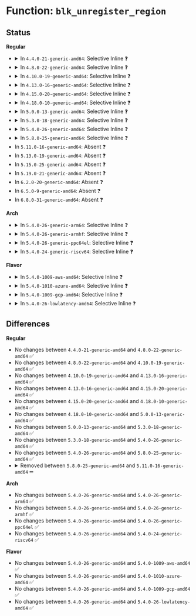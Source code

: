# Function: <code>blk_unregister_region</code>

## Status
<b>Regular</b>
<ul>
<li>
<details>
<summary>In <code>4.4.0-21-generic-amd64</code>: Selective Inline ❓</summary>

```c
void blk_unregister_region(dev_t devt, long unsigned int range)
```

```json
{
  "name": "blk_unregister_region",
  "collision_type": "Unique Global",
  "inline_type": "Selective",
  "funcs": [
    {
      "addr": 18446744071582817488,
      "name": "blk_unregister_region",
      "external": true,
      "loc": "block/genhd.c:485",
      "file": "block/genhd.c",
      "inline": "not declared, inlined",
      "caller_inline": [
        "block/genhd.c:del_gendisk"
      ],
      "caller_func": [
        "drivers/block/brd.c:brd_exit",
        "drivers/block/loop.c:loop_exit",
        "drivers/scsi/sd.c:exit_sd",
        "drivers/md/md.c:md_exit",
        "drivers/md/md.c:md_exit"
      ]
    }
  ],
  "symbols": [
    {
      "addr": 18446744071582817488,
      "name": "blk_unregister_region",
      "section": ".text",
      "bind": "STB_GLOBAL",
      "size": 28
    }
  ]
}
```
</details>
</li>
<li>
<details>
<summary>In <code>4.8.0-22-generic-amd64</code>: Selective Inline ❓</summary>

```c
void blk_unregister_region(dev_t devt, long unsigned int range)
```

```json
{
  "name": "blk_unregister_region",
  "collision_type": "Unique Global",
  "inline_type": "Selective",
  "funcs": [
    {
      "addr": 18446744071583103952,
      "name": "blk_unregister_region",
      "external": true,
      "loc": "block/genhd.c:486",
      "file": "block/genhd.c",
      "inline": "not declared, inlined",
      "caller_inline": [
        "block/genhd.c:del_gendisk"
      ],
      "caller_func": [
        "drivers/block/brd.c:brd_exit",
        "drivers/block/loop.c:loop_exit",
        "drivers/scsi/sd.c:exit_sd",
        "drivers/md/md.c:md_exit",
        "drivers/md/md.c:md_exit"
      ]
    }
  ],
  "symbols": [
    {
      "addr": 18446744071583096640,
      "name": "blk_unregister_region",
      "section": ".text",
      "bind": "STB_GLOBAL",
      "size": 28
    }
  ]
}
```
</details>
</li>
<li>
<details>
<summary>In <code>4.10.0-19-generic-amd64</code>: Selective Inline ❓</summary>

```c
void blk_unregister_region(dev_t devt, long unsigned int range)
```

```json
{
  "name": "blk_unregister_region",
  "collision_type": "Unique Global",
  "inline_type": "Selective",
  "funcs": [
    {
      "addr": 18446744071583215456,
      "name": "blk_unregister_region",
      "external": true,
      "loc": "block/genhd.c:486",
      "file": "block/genhd.c",
      "inline": "not declared, inlined",
      "caller_inline": [
        "block/genhd.c:del_gendisk"
      ],
      "caller_func": [
        "drivers/block/loop.c:loop_exit",
        "drivers/scsi/sd.c:exit_sd",
        "drivers/md/md.c:md_exit",
        "drivers/md/md.c:md_exit"
      ]
    }
  ],
  "symbols": [
    {
      "addr": 18446744071583208144,
      "name": "blk_unregister_region",
      "section": ".text",
      "bind": "STB_GLOBAL",
      "size": 28
    }
  ]
}
```
</details>
</li>
<li>
<details>
<summary>In <code>4.13.0-16-generic-amd64</code>: Selective Inline ❓</summary>

```c
void blk_unregister_region(dev_t devt, long unsigned int range)
```

```json
{
  "name": "blk_unregister_region",
  "collision_type": "Unique Global",
  "inline_type": "Selective",
  "funcs": [
    {
      "addr": 18446744071583273370,
      "name": "blk_unregister_region",
      "external": true,
      "loc": "block/genhd.c:487",
      "file": "block/genhd.c",
      "inline": "not declared, inlined",
      "caller_inline": [
        "block/genhd.c:del_gendisk"
      ],
      "caller_func": [
        "drivers/block/loop.c:loop_exit",
        "drivers/scsi/sd.c:exit_sd",
        "drivers/md/md.c:md_exit",
        "drivers/md/md.c:md_exit"
      ]
    }
  ],
  "symbols": [
    {
      "addr": 18446744071583266304,
      "name": "blk_unregister_region",
      "section": ".text",
      "bind": "STB_GLOBAL",
      "size": 28
    }
  ]
}
```
</details>
</li>
<li>
<details>
<summary>In <code>4.15.0-20-generic-amd64</code>: Selective Inline ❓</summary>

```c
void blk_unregister_region(dev_t devt, long unsigned int range)
```

```json
{
  "name": "blk_unregister_region",
  "collision_type": "Unique Global",
  "inline_type": "Selective",
  "funcs": [
    {
      "addr": 18446744071583453795,
      "name": "blk_unregister_region",
      "external": true,
      "loc": "block/genhd.c:532",
      "file": "block/genhd.c",
      "inline": "not declared, inlined",
      "caller_inline": [
        "block/genhd.c:del_gendisk"
      ],
      "caller_func": [
        "drivers/block/loop.c:loop_exit",
        "drivers/scsi/sd.c:exit_sd",
        "drivers/md/md.c:md_exit",
        "drivers/md/md.c:md_exit"
      ]
    }
  ],
  "symbols": [
    {
      "addr": 18446744071583445984,
      "name": "blk_unregister_region",
      "section": ".text",
      "bind": "STB_GLOBAL",
      "size": 28
    }
  ]
}
```
</details>
</li>
<li>
<details>
<summary>In <code>4.18.0-10-generic-amd64</code>: Selective Inline ❓</summary>

```c
void blk_unregister_region(dev_t devt, long unsigned int range)
```

```json
{
  "name": "blk_unregister_region",
  "collision_type": "Unique Global",
  "inline_type": "Selective",
  "funcs": [
    {
      "addr": 18446744071583665076,
      "name": "blk_unregister_region",
      "external": true,
      "loc": "block/genhd.c:547",
      "file": "block/genhd.c",
      "inline": "not declared, inlined",
      "caller_inline": [
        "block/genhd.c:del_gendisk"
      ],
      "caller_func": [
        "drivers/block/loop.c:loop_exit",
        "drivers/scsi/sd.c:exit_sd",
        "drivers/md/md.c:md_exit",
        "drivers/md/md.c:md_exit"
      ]
    }
  ],
  "symbols": [
    {
      "addr": 18446744071583657216,
      "name": "blk_unregister_region",
      "section": ".text",
      "bind": "STB_GLOBAL",
      "size": 28
    }
  ]
}
```
</details>
</li>
<li>
<details>
<summary>In <code>5.0.0-13-generic-amd64</code>: Selective Inline ❓</summary>

```c
void blk_unregister_region(dev_t devt, long unsigned int range)
```

```json
{
  "name": "blk_unregister_region",
  "collision_type": "Unique Global",
  "inline_type": "Selective",
  "funcs": [
    {
      "addr": 18446744071583771908,
      "name": "blk_unregister_region",
      "external": true,
      "loc": "block/genhd.c:560",
      "file": "block/genhd.c",
      "inline": "not declared, inlined",
      "caller_inline": [
        "block/genhd.c:del_gendisk"
      ],
      "caller_func": [
        "drivers/block/loop.c:loop_exit",
        "drivers/scsi/sd.c:exit_sd",
        "drivers/md/md.c:md_exit",
        "drivers/md/md.c:md_exit"
      ]
    }
  ],
  "symbols": [
    {
      "addr": 18446744071583763488,
      "name": "blk_unregister_region",
      "section": ".text",
      "bind": "STB_GLOBAL",
      "size": 28
    }
  ]
}
```
</details>
</li>
<li>
<details>
<summary>In <code>5.3.0-18-generic-amd64</code>: Selective Inline ❓</summary>

```c
void blk_unregister_region(dev_t devt, long unsigned int range)
```

```json
{
  "name": "blk_unregister_region",
  "collision_type": "Unique Global",
  "inline_type": "Selective",
  "funcs": [
    {
      "addr": 18446744071583961533,
      "name": "blk_unregister_region",
      "external": true,
      "loc": "block/genhd.c:573",
      "file": "block/genhd.c",
      "inline": "not declared, inlined",
      "caller_inline": [
        "block/genhd.c:del_gendisk"
      ],
      "caller_func": [
        "drivers/block/loop.c:loop_exit",
        "drivers/scsi/sd.c:exit_sd",
        "drivers/md/md.c:md_exit",
        "drivers/md/md.c:md_exit"
      ]
    }
  ],
  "symbols": [
    {
      "addr": 18446744071583952976,
      "name": "blk_unregister_region",
      "section": ".text",
      "bind": "STB_GLOBAL",
      "size": 28
    }
  ]
}
```
</details>
</li>
<li>
<details>
<summary>In <code>5.4.0-26-generic-amd64</code>: Selective Inline ❓</summary>

```c
void blk_unregister_region(dev_t devt, long unsigned int range)
```

```json
{
  "name": "blk_unregister_region",
  "collision_type": "Unique Global",
  "inline_type": "Selective",
  "funcs": [
    {
      "addr": 18446744071584065048,
      "name": "blk_unregister_region",
      "external": true,
      "loc": "block/genhd.c:573",
      "file": "block/genhd.c",
      "inline": "not declared, inlined",
      "caller_inline": [
        "block/genhd.c:del_gendisk"
      ],
      "caller_func": [
        "drivers/block/loop.c:loop_exit",
        "drivers/scsi/sd.c:exit_sd",
        "drivers/md/md.c:md_exit",
        "drivers/md/md.c:md_exit"
      ]
    }
  ],
  "symbols": [
    {
      "addr": 18446744071584056448,
      "name": "blk_unregister_region",
      "section": ".text",
      "bind": "STB_GLOBAL",
      "size": 28
    }
  ]
}
```
</details>
</li>
<li>
<details>
<summary>In <code>5.8.0-25-generic-amd64</code>: Selective Inline ❓</summary>

```c
void blk_unregister_region(dev_t devt, long unsigned int range)
```

```json
{
  "name": "blk_unregister_region",
  "collision_type": "Unique Global",
  "inline_type": "Selective",
  "funcs": [
    {
      "addr": 18446744071584462262,
      "name": "blk_unregister_region",
      "external": true,
      "loc": "block/genhd.c:659",
      "file": "block/genhd.c",
      "inline": "not declared, inlined",
      "caller_inline": [
        "block/genhd.c:del_gendisk"
      ],
      "caller_func": [
        "drivers/block/loop.c:loop_exit",
        "drivers/scsi/sd.c:exit_sd",
        "drivers/md/md.c:md_exit",
        "drivers/md/md.c:md_exit"
      ]
    }
  ],
  "symbols": [
    {
      "addr": 18446744071584452656,
      "name": "blk_unregister_region",
      "section": ".text",
      "bind": "STB_GLOBAL",
      "size": 28
    }
  ]
}
```
</details>
</li>
<li>
In <code>5.11.0-16-generic-amd64</code>: Absent ❓
</li>
<li>
In <code>5.13.0-19-generic-amd64</code>: Absent ❓
</li>
<li>
In <code>5.15.0-25-generic-amd64</code>: Absent ❓
</li>
<li>
In <code>5.19.0-21-generic-amd64</code>: Absent ❓
</li>
<li>
In <code>6.2.0-20-generic-amd64</code>: Absent ❓
</li>
<li>
In <code>6.5.0-9-generic-amd64</code>: Absent ❓
</li>
<li>
In <code>6.8.0-31-generic-amd64</code>: Absent ❓
</li>
</ul>
<b>Arch</b>
<ul>
<li>
<details>
<summary>In <code>5.4.0-26-generic-arm64</code>: Selective Inline ❓</summary>

```c
void blk_unregister_region(dev_t devt, long unsigned int range)
```

```json
{
  "name": "blk_unregister_region",
  "collision_type": "Unique Global",
  "inline_type": "Selective",
  "funcs": [
    {
      "addr": 18446603336495907264,
      "name": "blk_unregister_region",
      "external": true,
      "loc": "block/genhd.c:573",
      "file": "block/genhd.c",
      "inline": "not declared, inlined",
      "caller_inline": [
        "block/genhd.c:del_gendisk"
      ],
      "caller_func": [
        "drivers/block/loop.c:loop_exit",
        "drivers/scsi/sd.c:exit_sd",
        "drivers/md/md.c:md_exit",
        "drivers/md/md.c:md_exit"
      ]
    }
  ],
  "symbols": [
    {
      "addr": 18446603336495896488,
      "name": "blk_unregister_region",
      "section": ".text",
      "bind": "STB_GLOBAL",
      "size": 60
    }
  ]
}
```
</details>
</li>
<li>
<details>
<summary>In <code>5.4.0-26-generic-armhf</code>: Selective Inline ❓</summary>

```c
void blk_unregister_region(dev_t devt, long unsigned int range)
```

```json
{
  "name": "blk_unregister_region",
  "collision_type": "Unique Global",
  "inline_type": "Selective",
  "funcs": [
    {
      "addr": 3229250096,
      "name": "blk_unregister_region",
      "external": true,
      "loc": "block/genhd.c:573",
      "file": "block/genhd.c",
      "inline": "not declared, inlined",
      "caller_inline": [
        "block/genhd.c:del_gendisk"
      ],
      "caller_func": [
        "drivers/block/loop.c:loop_exit",
        "drivers/scsi/sd.c:exit_sd",
        "drivers/md/md.c:md_exit",
        "drivers/md/md.c:md_exit"
      ]
    }
  ],
  "symbols": [
    {
      "addr": 3229239580,
      "name": "blk_unregister_region",
      "section": ".text",
      "bind": "STB_GLOBAL",
      "size": 48
    }
  ]
}
```
</details>
</li>
<li>
<details>
<summary>In <code>5.4.0-26-generic-ppc64el</code>: Selective Inline ❓</summary>

```c
void blk_unregister_region(dev_t devt, long unsigned int range)
```

```json
{
  "name": "blk_unregister_region",
  "collision_type": "Unique Global",
  "inline_type": "Selective",
  "funcs": [
    {
      "addr": 13835058055290115764,
      "name": "blk_unregister_region",
      "external": true,
      "loc": "block/genhd.c:573",
      "file": "block/genhd.c",
      "inline": "not declared, inlined",
      "caller_inline": [
        "block/genhd.c:del_gendisk"
      ],
      "caller_func": [
        "drivers/block/loop.c:loop_exit",
        "drivers/scsi/sd.c:exit_sd",
        "drivers/md/md.c:md_exit",
        "drivers/md/md.c:md_exit"
      ]
    }
  ],
  "symbols": [
    {
      "addr": 13835058055290101936,
      "name": "blk_unregister_region",
      "section": ".text",
      "bind": "STB_GLOBAL",
      "size": 72
    }
  ]
}
```
</details>
</li>
<li>
<details>
<summary>In <code>5.4.0-24-generic-riscv64</code>: Selective Inline ❓</summary>

```c
void blk_unregister_region(dev_t devt, long unsigned int range)
```

```json
{
  "name": "blk_unregister_region",
  "collision_type": "Unique Global",
  "inline_type": "Selective",
  "funcs": [
    {
      "addr": 18446743936275022222,
      "name": "blk_unregister_region",
      "external": true,
      "loc": "block/genhd.c:573",
      "file": "block/genhd.c",
      "inline": "not declared, inlined",
      "caller_inline": [
        "block/genhd.c:del_gendisk"
      ],
      "caller_func": [
        "drivers/block/loop.c:loop_exit",
        "drivers/scsi/sd.c:exit_sd",
        "drivers/md/md.c:md_exit",
        "drivers/md/md.c:md_exit"
      ]
    }
  ],
  "symbols": [
    {
      "addr": 18446743936275013332,
      "name": "blk_unregister_region",
      "section": ".text",
      "bind": "STB_GLOBAL",
      "size": 58
    }
  ]
}
```
</details>
</li>
</ul>
<b>Flavor</b>
<ul>
<li>
<details>
<summary>In <code>5.4.0-1009-aws-amd64</code>: Selective Inline ❓</summary>

```c
void blk_unregister_region(dev_t devt, long unsigned int range)
```

```json
{
  "name": "blk_unregister_region",
  "collision_type": "Unique Global",
  "inline_type": "Selective",
  "funcs": [
    {
      "addr": 18446744071584033784,
      "name": "blk_unregister_region",
      "external": true,
      "loc": "block/genhd.c:573",
      "file": "block/genhd.c",
      "inline": "not declared, inlined",
      "caller_inline": [
        "block/genhd.c:del_gendisk"
      ],
      "caller_func": [
        "drivers/block/loop.c:loop_exit",
        "drivers/scsi/sd.c:exit_sd",
        "drivers/md/md.c:md_exit",
        "drivers/md/md.c:md_exit"
      ]
    }
  ],
  "symbols": [
    {
      "addr": 18446744071584025184,
      "name": "blk_unregister_region",
      "section": ".text",
      "bind": "STB_GLOBAL",
      "size": 28
    }
  ]
}
```
</details>
</li>
<li>
<details>
<summary>In <code>5.4.0-1010-azure-amd64</code>: Selective Inline ❓</summary>

```c
void blk_unregister_region(dev_t devt, long unsigned int range)
```

```json
{
  "name": "blk_unregister_region",
  "collision_type": "Unique Global",
  "inline_type": "Selective",
  "funcs": [
    {
      "addr": 18446744071583969576,
      "name": "blk_unregister_region",
      "external": true,
      "loc": "block/genhd.c:573",
      "file": "block/genhd.c",
      "inline": "not declared, inlined",
      "caller_inline": [
        "block/genhd.c:del_gendisk"
      ],
      "caller_func": [
        "drivers/block/loop.c:loop_exit",
        "drivers/scsi/sd.c:exit_sd",
        "drivers/md/md.c:md_exit",
        "drivers/md/md.c:md_exit"
      ]
    }
  ],
  "symbols": [
    {
      "addr": 18446744071583960992,
      "name": "blk_unregister_region",
      "section": ".text",
      "bind": "STB_GLOBAL",
      "size": 28
    }
  ]
}
```
</details>
</li>
<li>
<details>
<summary>In <code>5.4.0-1009-gcp-amd64</code>: Selective Inline ❓</summary>

```c
void blk_unregister_region(dev_t devt, long unsigned int range)
```

```json
{
  "name": "blk_unregister_region",
  "collision_type": "Unique Global",
  "inline_type": "Selective",
  "funcs": [
    {
      "addr": 18446744071584017544,
      "name": "blk_unregister_region",
      "external": true,
      "loc": "block/genhd.c:573",
      "file": "block/genhd.c",
      "inline": "not declared, inlined",
      "caller_inline": [
        "block/genhd.c:del_gendisk"
      ],
      "caller_func": [
        "drivers/block/loop.c:loop_exit",
        "drivers/scsi/sd.c:exit_sd",
        "drivers/md/md.c:md_exit",
        "drivers/md/md.c:md_exit"
      ]
    }
  ],
  "symbols": [
    {
      "addr": 18446744071584008944,
      "name": "blk_unregister_region",
      "section": ".text",
      "bind": "STB_GLOBAL",
      "size": 28
    }
  ]
}
```
</details>
</li>
<li>
<details>
<summary>In <code>5.4.0-26-lowlatency-amd64</code>: Selective Inline ❓</summary>

```c
void blk_unregister_region(dev_t devt, long unsigned int range)
```

```json
{
  "name": "blk_unregister_region",
  "collision_type": "Unique Global",
  "inline_type": "Selective",
  "funcs": [
    {
      "addr": 18446744071584120114,
      "name": "blk_unregister_region",
      "external": true,
      "loc": "block/genhd.c:573",
      "file": "block/genhd.c",
      "inline": "not declared, inlined",
      "caller_inline": [
        "block/genhd.c:del_gendisk"
      ],
      "caller_func": [
        "drivers/block/loop.c:loop_exit",
        "drivers/scsi/sd.c:exit_sd",
        "drivers/md/md.c:md_exit",
        "drivers/md/md.c:md_exit"
      ]
    }
  ],
  "symbols": [
    {
      "addr": 18446744071584111440,
      "name": "blk_unregister_region",
      "section": ".text",
      "bind": "STB_GLOBAL",
      "size": 28
    }
  ]
}
```
</details>
</li>
</ul>

## Differences
<b>Regular</b>
<ul>
<li>
No changes between <code>4.4.0-21-generic-amd64</code> and <code>4.8.0-22-generic-amd64</code> ✅
</li>
<li>
No changes between <code>4.8.0-22-generic-amd64</code> and <code>4.10.0-19-generic-amd64</code> ✅
</li>
<li>
No changes between <code>4.10.0-19-generic-amd64</code> and <code>4.13.0-16-generic-amd64</code> ✅
</li>
<li>
No changes between <code>4.13.0-16-generic-amd64</code> and <code>4.15.0-20-generic-amd64</code> ✅
</li>
<li>
No changes between <code>4.15.0-20-generic-amd64</code> and <code>4.18.0-10-generic-amd64</code> ✅
</li>
<li>
No changes between <code>4.18.0-10-generic-amd64</code> and <code>5.0.0-13-generic-amd64</code> ✅
</li>
<li>
No changes between <code>5.0.0-13-generic-amd64</code> and <code>5.3.0-18-generic-amd64</code> ✅
</li>
<li>
No changes between <code>5.3.0-18-generic-amd64</code> and <code>5.4.0-26-generic-amd64</code> ✅
</li>
<li>
No changes between <code>5.4.0-26-generic-amd64</code> and <code>5.8.0-25-generic-amd64</code> ✅
</li>
<li>
<details>
<summary>Removed between <code>5.8.0-25-generic-amd64</code> and <code>5.11.0-16-generic-amd64</code> ➖</summary>

```c
void blk_unregister_region(dev_t devt, long unsigned int range)
```
</details>
</li>
</ul>
<b>Arch</b>
<ul>
<li>
No changes between <code>5.4.0-26-generic-amd64</code> and <code>5.4.0-26-generic-arm64</code> ✅
</li>
<li>
No changes between <code>5.4.0-26-generic-amd64</code> and <code>5.4.0-26-generic-armhf</code> ✅
</li>
<li>
No changes between <code>5.4.0-26-generic-amd64</code> and <code>5.4.0-26-generic-ppc64el</code> ✅
</li>
<li>
No changes between <code>5.4.0-26-generic-amd64</code> and <code>5.4.0-24-generic-riscv64</code> ✅
</li>
</ul>
<b>Flavor</b>
<ul>
<li>
No changes between <code>5.4.0-26-generic-amd64</code> and <code>5.4.0-1009-aws-amd64</code> ✅
</li>
<li>
No changes between <code>5.4.0-26-generic-amd64</code> and <code>5.4.0-1010-azure-amd64</code> ✅
</li>
<li>
No changes between <code>5.4.0-26-generic-amd64</code> and <code>5.4.0-1009-gcp-amd64</code> ✅
</li>
<li>
No changes between <code>5.4.0-26-generic-amd64</code> and <code>5.4.0-26-lowlatency-amd64</code> ✅
</li>
</ul>
